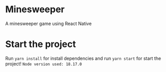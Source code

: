 # Minesweeper
A minesweeper game using React Native

# Start the project
Run ```yarn install``` for install dependencies and run ```yarn start``` for start the project!
```Node version used: 18.17.0```
